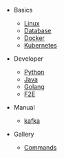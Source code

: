 * Basics
    + [Linux](/basics/linux/README.md)
    + [Database](/basics/database/README.md)
    + [Docker](/basics/docker/README.md)
    + [Kubernetes](/basics/kubernetes/README.md)

* Developer
    + [Python](/developer/python/README.md)
    + [Java](/developer/java/README.md)
    + [Golang](/developer/golang/README.md)
    + [F2E](/developer/F2E/README.md)

* Manual
    + [kafka](/manual/kafka/README.md)

* Gallery
    + [Commands](/commands/README.md)
